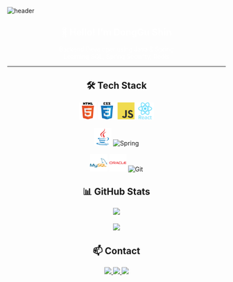 <!-- 상단 배너 (다크톤 + 대칭) -->

![header](https://capsule-render.vercel.app/api?type=rect&color=0:0f2027,100:2c5364&height=200&section=header&text=DongGu%20Shin%20GitHub&fontSize=60&fontColor=ffffff)

<!-- 간단한 소개 -->
<h2 align="center" style="color:white;">👋 Hello! I'm DongGu Shin</h2>
<p align="center">
  <span style="color:white;">Backend Developer using Java & Spring</span><br/>
  <span style="color:white;">Learning SQL, Spring Security, Redis</span>
</p>

---

<!-- 기술 스택 -->
<h2 align="center">🛠 Tech Stack</h2>
<p align="center">
  <!-- Frontend -->
  <img src="https://raw.githubusercontent.com/devicons/devicon/master/icons/html5/html5-original-wordmark.svg" alt="HTML5" width="40" height="40"/>
  <img src="https://raw.githubusercontent.com/devicons/devicon/master/icons/css3/css3-original-wordmark.svg" alt="CSS3" width="40" height="40"/>
  <img src="https://raw.githubusercontent.com/devicons/devicon/master/icons/javascript/javascript-original.svg" alt="JavaScript" width="40" height="40"/>
  <img src="https://raw.githubusercontent.com/devicons/devicon/master/icons/react/react-original-wordmark.svg" alt="React" width="40" height="40"/>
  <br/><br/>

  <!-- Backend -->
  <img src="https://raw.githubusercontent.com/devicons/devicon/master/icons/java/java-original.svg" alt="Java" width="40" height="40"/>
  <img src="https://www.vectorlogo.zone/logos/springio/springio-icon.svg" alt="Spring" width="40" height="40"/>
  <br/><br/>

  <!-- Database & Tools -->
  <img src="https://raw.githubusercontent.com/devicons/devicon/master/icons/mysql/mysql-original-wordmark.svg" alt="MySQL" width="40" height="40"/>
  <img src="https://raw.githubusercontent.com/devicons/devicon/master/icons/oracle/oracle-original.svg" alt="Oracle" width="40" height="40"/>
  <img src="https://www.vectorlogo.zone/logos/git-scm/git-scm-icon.svg" alt="Git" width="40" height="40"/>
</p>



<!-- GitHub Stats -->
<h2 align="center">📊 GitHub Stats</h2>
<p align="center">
  <img src="https://github-readme-stats.vercel.app/api?username=shsh99&show_icons=true&theme=light" />
  <br/><br/>
  <img src="https://github-readme-streak-stats.herokuapp.com/?user=shsh99&theme=light" />
</p>


<!-- 연락처 -->
<h2 align="center">📫 Contact</h2>
<p align="center">
  <a href="mailto:ggg9905@naver.com">
    <img src="https://img.shields.io/badge/Naver Mail-ggg9905@naver.com-03C75A?style=flat&logo=naver" />
  </a>
  <a href="mailto:ggg672948@gmail.com">
    <img src="https://img.shields.io/badge/Gmail-ggg672948@gmail.com-D14836?style=flat&logo=gmail" />
  </a>
  <a href="https://github.com/shsh99">
    <img src="https://img.shields.io/badge/GitHub-shsh99-181717?style=flat&logo=github" />
  </a>
</p>


